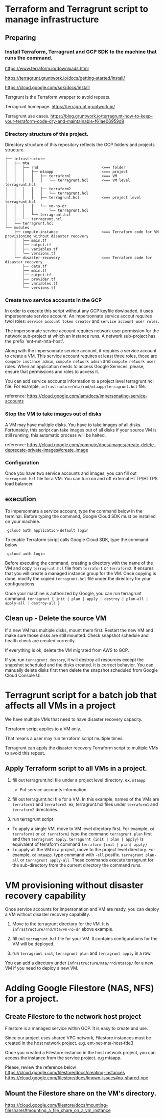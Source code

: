 # Terraform and Terragrunt script to manage infrastructure 

## Preparing
### Install Terraform, Terragrunt and GCP SDK to the machine that runs the command.

https://www.terraform.io/downloads.html

https://terragrunt.gruntwork.io/docs/getting-started/install/

https://cloud.google.com/sdk/docs/install

Terrgrunt is the Terraform wrapper to avoid repeats.

Terragrunt homepage. https://terragrunt.gruntwork.io/

Terragrunt use cases. https://blog.gruntwork.io/terragrunt-how-to-keep-your-terraform-code-dry-and-maintainable-f61ae06959d8

### Directory structure of this project.
Directory structure of this repository reflects the GCP folders and projects structure.
``` 
├── infrastructure
│   ├── mta
│   │   ├── rnd                             <=== folder 
│   │   │   ├── mtaapp                      <=== project 
│   │   │   │   ├── terraform1              <=== VM 
│   │   │   │   │   └── terragrunt.hcl      <=== VM level terragrunt.hcl
│   │   │   │   ├── terraform2
│   │   │   │   │   └── terragrunt.hcl
│   │   │   │   ├── terragrunt.hcl          <=== project level terragrunt.hcl
│   │   │   │   └── vm-no-dr
│   │   │   │       └── terragrunt.hcl
│   │   │   └── terragrunt.hcl
│   │   └── terragrunt.hcl
│   └── terragrunt.hcl
└── modules
    ├── compute-instance                    <=== Terraform code for VM provisioning without disaster recovery
    │   ├── main.tf
    │   ├── output.tf
    │   ├── variables.tf
    │   └── versions.tf
    └── disaster-recovery                   <=== Terraform code for disaster recovery
        ├── data.tf
        ├── main.tf
        ├── output.tf
        ├── provider.tf
        ├── variables.tf
        └── versions.tf
```
### Create two service accounts in the GCP
In order to execute this script without any GCP keyfile dowloaded, it uses 
impersonnate service account. 
An impersonnate service accout requires twol roles:
`service account token creator` and `service account user roles`.

The impersonnate service account requires network user permission for the network sub-project at which an instance runs. 
A network sub-project has the prefix 'ent-net-mta-host'.

Along with the impersonnate service account, it requires a service account to create a VM.
This service account requires at least three roles, those are `compute instance admin`, 
`compute network admin` and `compute network user` roles. When an application needs to access Google Services,
please, ensure that permissions and roles to access it. 


You can add service accounts information to a project level terragrunt.hcl file.
For example, `infrastructure/mta/rnd/mtaapp/terragrunt.hcl` file.

reference: https://cloud.google.com/iam/docs/impersonating-service-accounts

### Stop the VM to take images out of disks 

A VM may have multiple disks. 
You have to take images of all disks.
Fortunately, this script can take images out of all disks
If your source VM is still running, this automatic process will be halted.

reference: https://cloud.google.com/compute/docs/images/create-delete-deprecate-private-images#create_image

### Configuration
Once you have two service accounts and images, you can fill out `terragrunt.hcl` file for a VM.
You can turn on and off external HTTP/HTTPS load balancer. 

## execution
To impersonnate a service account, type the command below in the terminal.
Before typing the command, Google Cloud SDK must be installed on your machine.
``` 
 gcloud auth application-default login 
```

To enable Terraform script calls Google Cloud SDK, type the command below
``` 
 gcloud auth login
```

Before executing the command, creating a directory with the name of the VM and copy `terragrunt.hcl` file from
`terrafor1` or `terraform2`. It ensures that you will create a managed instance group for the VM.
Once copying is done, modify the copied `terragrunt.hcl` file under the directory for your configurations.

Once your machine is authorized by Google, you can run terragrunt command.
`terragrunt { init | plan | apply | destroy | plan-all | apply-all | destroy-all }`

## Clean up - Delete the source VM
If a new VM has multiple disks, mount them first.
Restart the new VM and make sure those disks are still mounted.
Check snapshot schedule and health check are created correctly.

If everything is ok, delete the VM migrated from AWS to GCP.

If you run `terragrunt destory`, it will destroy all resources except the snapshot scheduled and the disks created.
It is correct behavior. You can manually delete disks first then delete the snapshot scheduled from Google Cloud Console UI.

# Terragrunt script for a batch job that affects all VMs in a project

We have multiple VMs that need to have disaster recovery capacity. 

Terraform script applies to a VM only. 

That means a user may run terraform script multiple times. 

Terragrunt can apply the disaster recovery Terraform script to multiple VMs to avoid this repeat.

## Apply Terraform script to all VMs in a project.

1) fill out terragrunt.hcl file under a project level directory. ex, `mtaapp`
   - Put service accounts information.
    
1) fill out terragurnt.hcl file for a VM.
   In this example, names of the VMs are `terraform1` and `terraform2`.
   ex, terragrunt.hcl files under `terraform1` and `terraform2` directories. 

1) run terragrunt script 
- To apply a single VM, move to VM level directory first. For example, `cd terraform1` or `cd terraform2` 
  type the command `terragrunt plan` first and then `terragrunt apply`.
  `terragurnt {init | plan | apply}` is equivalent of terraform command `terraform {init | plan| apply}`
- To apply all the VM in a project, move to the project level directory. For example, `cd mtaapp`.
    type command with `-all` postfix. `terragrunt plan-all` or `terragrunt apply-all`. 
  These commands execute terragrunt for the sub-directory from the current directory the command runs.
  
# VM provisioning without disaster recovery capability

Once service accounts for impersonation and VM are ready, you can deploy a VM without disaster recovery capability.

1) Move to the terragrunt directory for the VM. It is `infrastructure/rnd/mta/vm-no-dr` above example.

2) fill out `terragrunt.hcl` file for your VM. It contains configurations for the VM will be deployed.

3) run `terragrunt init`, `terragrunt plan` and `terragrunt apply` in a row.

You can add a directory under `infrastructure/mta/rnd/mtaapp/` for a new VM if you need to deploy a new VM.

# Adding Google Filestore (NAS, NFS) for a project.

## Create Filestore to the network host project
Filestore is a managed service within GCP. It is easy to create and use.

Since our project uses shared VPC network, Filestore instances must be created in the host network project.
e.g. ent-net-mta-host-fde3 

Once you created a Filestore instance in the host network project, you can access the instance from the service project.
e.g mtaapp. 

Please, review the reference below
https://cloud.google.com/filestore/docs/creating-instances
https://cloud.google.com/filestore/docs/known-issues#no-shared-vpc

## Mount the Filestore share on the VM's directory.

https://cloud.google.com/filestore/docs/mounting-fileshares#mounting_a_file_share_on_a_vm_instance
